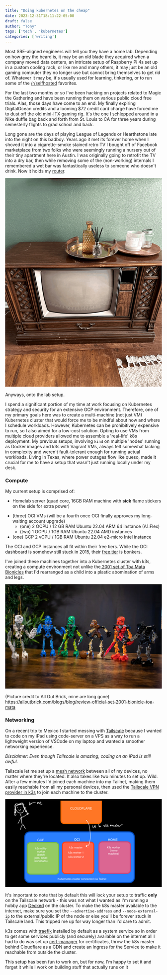 ```yaml
---
title: "Doing kubernetes on the cheap"
date: 2023-12-31T18:11:22-05:00
draft: false
author: "Tony"
tags: ['tech', 'kubernetes']
categories: ['writing']
---
```


Most SRE-aligned engineers will tell you they have a home lab. Depending on how grey the beard is, it may be an old blade they acquired when a company moved data centers, an intricate setup of Raspberry Pi 4s set up in a custom cooling rack, or like me and many others, it may just be an old gaming computer they no longer use but cannot bring themselves to get rid of. Whatever it may be, it's usually used for learning, tinkering, or to run some of the [/r/selfhosted](https://reddit.com/r/selfhosted) favorites.

For the last two months or so I've been hacking on projects related to Magic the Gathering and have been running them on various public cloud free trials. Alas, those days have come to an end. My finally expiring DigitalOcean credits and a looming $72 credit card charge have forced me to dust off the old [mini-ITX](https://pcpartpicker.com/product/LvnG3C/fractal-design-case-fdcacore500bk) gaming rig. It's the one I schlepped around in a Nike duffle bag back and forth from St. Louis to CA for three years during semesterly flights to grad school and back.

Long gone are the days of playing League of Legends or Hearthstone late into the night on this badboy. Years ago it met its forever home when I shoved it into a cigarette-smoke stained retro TV I bought off of Facebook marketplace from two folks who were seemingly running a nursery out of their tiny apartment here in Austin.  I was originally going to retrofit the TV into a dry bar, then while removing some of the (non-working) internals I remembered a wet bar was fantastically useless to someone who doesn't drink. Now it holds my [router](https://www.bhphotovideo.com/c/product/1519029-REG/ubiquiti_networks_udm_us_unifi_dream_machine.html/overview?ap=y&ap=y&smp=y&smp=y&lsft=BI%3A5451&gad_source=1&gclid=Cj0KCQiAv8SsBhC7ARIsALIkVT3kxaLn9E22_aENHzBoRC35hKKIcNglzkvx7AU3Hyc2M_mOE1rsf40aAiU2EALw_wcB).

![my retro tv](/images/pictures/retro-tv.jpg)

Anyways, onto the lab setup.

I spend a significant portion of my time at work focusing on Kubernetes strategy and security for an extensive GCP environment. Therefore, one of my primary goals here was to create a multi-machine (not just VM) Kubernetes cluster that would force me to be mindful about how and where I schedule workloads. However, Kubernetes can be prohibitively expensive to run, so I also aimed for a low-cost solution. Opting to use VMs from multiple cloud providers allowed me to assemble a 'real-life' k8s deployment. 
My previous setups, involving `kind` on multiple 'nodes' running as Docker images and k3s with Vagrant VMs, always felt somewhat lacking in complexity and weren't fault-tolerant enough for running actual workloads. Living in Texas, where power outages flow like queso, made it crucial for me to have a setup that wasn't just running locally under my desk.

### Compute

My current setup is comprised of: 
- Homelab server (quad core, 16GB RAM machine with **sick** flame stickers on the side for extra power)
* (three) OCI VMs (will be a fourth once OCI finally approves my long-waiting account upgrade)
	* (one) 2 OCPU / 12 GB RAM Ubuntu 22.04 ARM 64 instance (A1.Flex)
	* (two) 1 OCPU / 1GB RAM Ubuntu 22.04 AMD instances
* (one) GCP 2 vCPU / 1GB RAM Ubuntu 22.04 e2-micro Intel instance

The OCI and GCP instances all fit within their free tiers. While the OCI dashboard is somehow still stuck in 2015, their [free tier](https://www.oracle.com/cloud/free/) is bonkers.

I've joined these machines together into a Kubernetes cluster with k3s, creating a compute environment not unlike the[ 2001 set of Toa Mata Bionicles](https://bionicle.fandom.com/wiki/Toa_Mata/Toa_Nuva) that I'd rearranged as a child into a plastic abomination of arms and legs. 

![2001 set of bionicles](/images/pictures/bionicles.webp)

(Picture credit to All Out Brick, mine are long gone)
https://alloutbrick.com/blogs/blog/review-official-set-2001-bionicle-toa-mata

### Networking

On a recent trip to Mexico I started messing with [Tailscale](https://tailscale.com/) because I wanted to code on my iPad using code-server on a VPS as a way to run a lightweight version of VSCode on my laptop and wanted a smoother networking experience. 

*Disclaimer: Even though Tailscale is amazing, coding on an iPad is still awful.*

Tailscale let me set up a [mesh network](https://tailscale.com/blog/how-tailscale-works) between all of my devices, no matter where they're located. It also takes like two minutes to set up. Wild. After a few minutes I'd joined each machine into my Tailnet, making them easily reachable from all my personal devices,  then used the [Tailscale VPN provider in k3s](https://docs.k3s.io/installation/network-options#integration-with-the-tailscale-vpn-provider-experimental) to join each machine to the cluster.

![rough diagram of setup](/images/pictures/k8s-homelab.jpg)

It's important to note that by default this will lock your setup to traffic **only** on the Tailscale network - this was not what I wanted as I'm running a hobby app [Decked](https://app.decked.gg) on the cluster. To make the k8s master available to the internet, make sure you set the `--advertise-address` and `--node-external-ip` to the external/public IP of the node or else you'll be forever stuck in Tailscale land. This tripped me up for way longer than I'd care to admit.

k3s comes with [traefik](https://traefik.io/traefik/) installed by default as a system service so in order to get some services publicly (and securely) available on the internet all I had to do was set up [cert-manager](https://cert-manager.io/) for certificates, throw the k8s master behind Cloudflare as a CDN and create an Ingress for the Service to make it reachable from outside the cluster. 

This setup has been fun to work on, but for now, I'm happy to set it and forget it while I work on building stuff that actually runs on it

